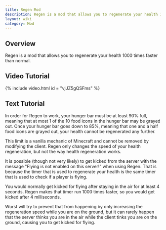 ```yaml
---
title: Regen Mod
description: Regen is a mod that allows you to regenerate your health 1000 times faster than normal.
layout: wiki
category: Mod
---
```

## Overview
Regen is a mod that allows you to regenerate your health 1000 times faster than normal.

## Video Tutorial
{% include video.html id = "vjJZ5gQSFms" %}

## Text Tutorial
In order for Regen to work, your hunger bar must be at least 90% full, meaning that at most 1 of the 10 food icons in the hunger bar may be grayed out. Once your hunger bar goes down to 85%, meaning that one and a half food icons are grayed out, your health cannot be regenerated any further.

This limit is a vanilla mechanic of Minecraft and cannot be removed by modifying the client. Regen only changes the speed of your health regeneration, but not the way health regeneration works.

It is possible (though not very likely) to get kicked from the server with the message "Flying is not enabled on this server!" when using Regen. That is because the timer that is used to regenerate your health is the same timer that is used to check if a player is flying.

You would normally get kicked for flying after staying in the air for at least 4 seconds. Regen makes that timer run 1000 times faster, so you would get kicked after 4 milliseconds.

Wurst will try to prevent that from happening by only increasing the regeneration speed while you are on the ground, but it can rarely happen that the server thinks you are in the air while the client tinks you are on the ground, causing you to get kicked for flying.

